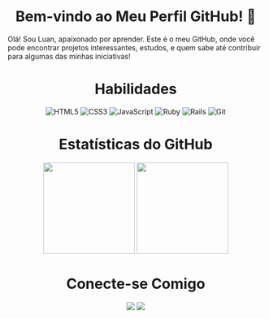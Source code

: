 # <h1 align="center"> Bem-vindo ao Meu Perfil GitHub! 👋 </h1>

Olá! Sou Luan, apaixonado por aprender. Este é o meu GitHub, onde você pode encontrar projetos interessantes, estudos, e quem sabe até contribuir para algumas das minhas iniciativas!

## <h1 align="center"> Habilidades </h1>

<p align="center">
  <img src="https://img.shields.io/badge/HTML5-E34F26?style=for-the-badge&logo=html5&logoColor=white" alt="HTML5">
  <img src="https://img.shields.io/badge/CSS3-1572B6?style=for-the-badge&logo=css3&logoColor=white" alt="CSS3">
  <img src="https://img.shields.io/badge/JavaScript-F7DF1E?style=for-the-badge&logo=javascript&logoColor=black" alt="JavaScript">
  <img src="https://img.shields.io/badge/Ruby-CC342D?style=for-the-badge&logo=ruby&logoColor=white" alt="Ruby">
  <img src="https://img.shields.io/badge/Rails-CC0000?style=for-the-badge&logo=ruby-on-rails&logoColor=white" alt="Rails">
  <img src="https://img.shields.io/badge/Git-F05032?style=for-the-badge&logo=git&logoColor=white" alt="Git">
</p>

## <h1 align="center"> Estatísticas do GitHub </h1>

<p align="center">
  <img height="180em" src="https://github-readme-stats.vercel.app/api?username=LuanTedesco&show_icons=true&theme=radical">
  <img height="180em" src="https://github-readme-stats.vercel.app/api/top-langs/?username=LuanTedesco&layout=compact&langs_count=7&theme=github_dark&hide=qml,batchfile">

## <h1 align="center"> Conecte-se Comigo </h1>

<p align="center">
  <a href="https://www.linkedin.com/in/luantedesco/"><img src="https://img.shields.io/badge/-LinkedIn-0A66C2?style=for-the-badge&logo=Linkedin&logoColor=white&link=https://www.linkedin.com/in/luantedesco/"></a>
  <a href="https://www.instagram.com/luanftedesco/"><img src="https://img.shields.io/badge/-Instagram-E4405F?style=for-the-badge&logo=Instagram&logoColor=white&link=https://www.instagram.com/luanftedesco/"></a>
</p>
